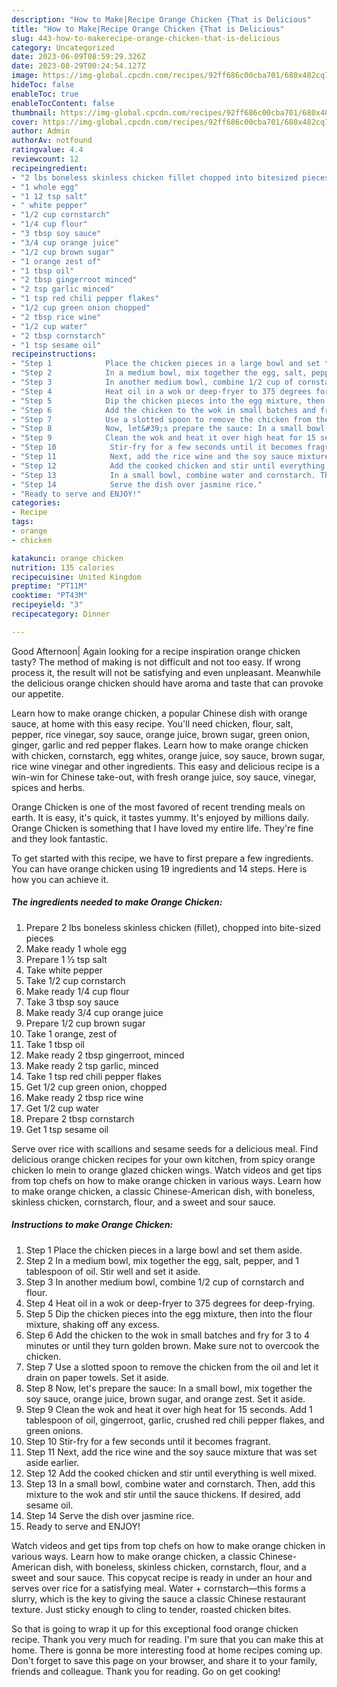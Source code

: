 ```yaml
---
description: "How to Make|Recipe Orange Chicken {That is Delicious"
title: "How to Make|Recipe Orange Chicken {That is Delicious"
slug: 443-how-to-makerecipe-orange-chicken-that-is-delicious
category: Uncategorized
date: 2023-06-09T08:59:29.326Z
date: 2023-08-29T00:24:54.127Z
image: https://img-global.cpcdn.com/recipes/92ff686c00cba701/680x482cq70/orange-chicken-recipe-main-photo.jpg
hideToc: false
enableToc: true
enableTocContent: false
thumbnail: https://img-global.cpcdn.com/recipes/92ff686c00cba701/680x482cq70/orange-chicken-recipe-main-photo.jpg
cover: https://img-global.cpcdn.com/recipes/92ff686c00cba701/680x482cq70/orange-chicken-recipe-main-photo.jpg
author: Admin
authorAv: notfound
ratingvalue: 4.4
reviewcount: 12
recipeingredient:
- "2 lbs boneless skinless chicken fillet chopped into bitesized pieces"
- "1 whole egg"
- "1 12 tsp salt"
- " white pepper"
- "1/2 cup cornstarch"
- "1/4 cup flour"
- "3 tbsp soy sauce"
- "3/4 cup orange juice"
- "1/2 cup brown sugar"
- "1 orange zest of"
- "1 tbsp oil"
- "2 tbsp gingerroot minced"
- "2 tsp garlic minced"
- "1 tsp red chili pepper flakes"
- "1/2 cup green onion chopped"
- "2 tbsp rice wine"
- "1/2 cup water"
- "2 tbsp cornstarch"
- "1 tsp sesame oil"
recipeinstructions:
- "Step 1            Place the chicken pieces in a large bowl and set them aside."
- "Step 2            In a medium bowl, mix together the egg, salt, pepper, and 1 tablespoon of oil. Stir well and set it aside."
- "Step 3            In another medium bowl, combine 1/2 cup of cornstarch and flour."
- "Step 4            Heat oil in a wok or deep-fryer to 375 degrees for deep-frying."
- "Step 5            Dip the chicken pieces into the egg mixture, then into the flour mixture, shaking off any excess."
- "Step 6            Add the chicken to the wok in small batches and fry for 3 to 4 minutes or until they turn golden brown. Make sure not to overcook the chicken."
- "Step 7            Use a slotted spoon to remove the chicken from the oil and let it drain on paper towels. Set it aside."
- "Step 8            Now, let&#39;s prepare the sauce: In a small bowl, mix together the soy sauce, orange juice, brown sugar, and orange zest. Set it aside."
- "Step 9            Clean the wok and heat it over high heat for 15 seconds. Add 1 tablespoon of oil, gingerroot, garlic, crushed red chili pepper flakes, and green onions."
- "Step 10            Stir-fry for a few seconds until it becomes fragrant."
- "Step 11            Next, add the rice wine and the soy sauce mixture that was set aside earlier."
- "Step 12            Add the cooked chicken and stir until everything is well mixed."
- "Step 13            In a small bowl, combine water and cornstarch. Then, add this mixture to the wok and stir until the sauce thickens. If desired, add sesame oil."
- "Step 14            Serve the dish over jasmine rice."
- "Ready to serve and ENJOY!"
categories:
- Recipe
tags:
- orange
- chicken

katakunci: orange chicken 
nutrition: 135 calories
recipecuisine: United Kingdom
preptime: "PT11M"
cooktime: "PT43M"
recipeyield: "3"
recipecategory: Dinner

---
```



Good Afternoon| Again looking for a recipe inspiration orange chicken tasty? The method of making is not difficult and not too easy. If wrong process it, the result will not be satisfying and even unpleasant. Meanwhile the delicious orange chicken should have aroma and taste that can provoke our appetite.





Learn how to make orange chicken, a popular Chinese dish with orange sauce, at home with this easy recipe. You&#39;ll need chicken, flour, salt, pepper, rice vinegar, soy sauce, orange juice, brown sugar, green onion, ginger, garlic and red pepper flakes. Learn how to make orange chicken with chicken, cornstarch, egg whites, orange juice, soy sauce, brown sugar, rice wine vinegar and other ingredients. This easy and delicious recipe is a win-win for Chinese take-out, with fresh orange juice, soy sauce, vinegar, spices and herbs.

Orange Chicken is one of the most favored of recent trending meals on earth. It is easy, it's quick, it tastes yummy. It's enjoyed by millions daily. Orange Chicken is something that I have loved my entire life. They're fine and they look fantastic.


To get started with this recipe, we have to first prepare a few ingredients. You can have orange chicken using 19 ingredients and 14 steps. Here is how you can achieve it.

<!--inarticleads1-->

##### The ingredients needed to make Orange Chicken:

1. Prepare 2 lbs boneless skinless chicken (fillet), chopped into bite-sized pieces
1. Make ready 1 whole egg
1. Prepare 1 1⁄2 tsp salt
1. Take  white pepper
1. Take 1/2 cup cornstarch
1. Make ready 1/4 cup flour
1. Take 3 tbsp soy sauce
1. Make ready 3/4 cup orange juice
1. Prepare 1/2 cup brown sugar
1. Take 1 orange, zest of
1. Take 1 tbsp oil
1. Make ready 2 tbsp gingerroot, minced
1. Make ready 2 tsp garlic, minced
1. Take 1 tsp red chili pepper flakes
1. Get 1/2 cup green onion, chopped
1. Make ready 2 tbsp rice wine
1. Get 1/2 cup water
1. Prepare 2 tbsp cornstarch
1. Get 1 tsp sesame oil


Serve over rice with scallions and sesame seeds for a delicious meal. Find delicious orange chicken recipes for your own kitchen, from spicy orange chicken lo mein to orange glazed chicken wings. Watch videos and get tips from top chefs on how to make orange chicken in various ways. Learn how to make orange chicken, a classic Chinese-American dish, with boneless, skinless chicken, cornstarch, flour, and a sweet and sour sauce. 

<!--inarticleads2-->

##### Instructions to make Orange Chicken:

1. Step 1            Place the chicken pieces in a large bowl and set them aside.
1. Step 2            In a medium bowl, mix together the egg, salt, pepper, and 1 tablespoon of oil. Stir well and set it aside.
1. Step 3            In another medium bowl, combine 1/2 cup of cornstarch and flour.
1. Step 4            Heat oil in a wok or deep-fryer to 375 degrees for deep-frying.
1. Step 5            Dip the chicken pieces into the egg mixture, then into the flour mixture, shaking off any excess.
1. Step 6            Add the chicken to the wok in small batches and fry for 3 to 4 minutes or until they turn golden brown. Make sure not to overcook the chicken.
1. Step 7            Use a slotted spoon to remove the chicken from the oil and let it drain on paper towels. Set it aside.
1. Step 8            Now, let&#39;s prepare the sauce: In a small bowl, mix together the soy sauce, orange juice, brown sugar, and orange zest. Set it aside.
1. Step 9            Clean the wok and heat it over high heat for 15 seconds. Add 1 tablespoon of oil, gingerroot, garlic, crushed red chili pepper flakes, and green onions.
1. Step 10            Stir-fry for a few seconds until it becomes fragrant.
1. Step 11            Next, add the rice wine and the soy sauce mixture that was set aside earlier.
1. Step 12            Add the cooked chicken and stir until everything is well mixed.
1. Step 13            In a small bowl, combine water and cornstarch. Then, add this mixture to the wok and stir until the sauce thickens. If desired, add sesame oil.
1. Step 14            Serve the dish over jasmine rice.
1. Ready to serve and ENJOY!

Watch videos and get tips from top chefs on how to make orange chicken in various ways. Learn how to make orange chicken, a classic Chinese-American dish, with boneless, skinless chicken, cornstarch, flour, and a sweet and sour sauce. This copycat recipe is ready in under an hour and serves over rice for a satisfying meal. Water + cornstarch—this forms a slurry, which is the key to giving the sauce a classic Chinese restaurant texture. Just sticky enough to cling to tender, roasted chicken bites. 

So that is going to wrap it up for this exceptional food orange chicken recipe. Thank you very much for reading. I'm sure that you can make this at home. There is gonna be more interesting food at home recipes coming up. Don't forget to save this page on your browser, and share it to your family, friends and colleague. Thank you for reading. Go on get cooking!
